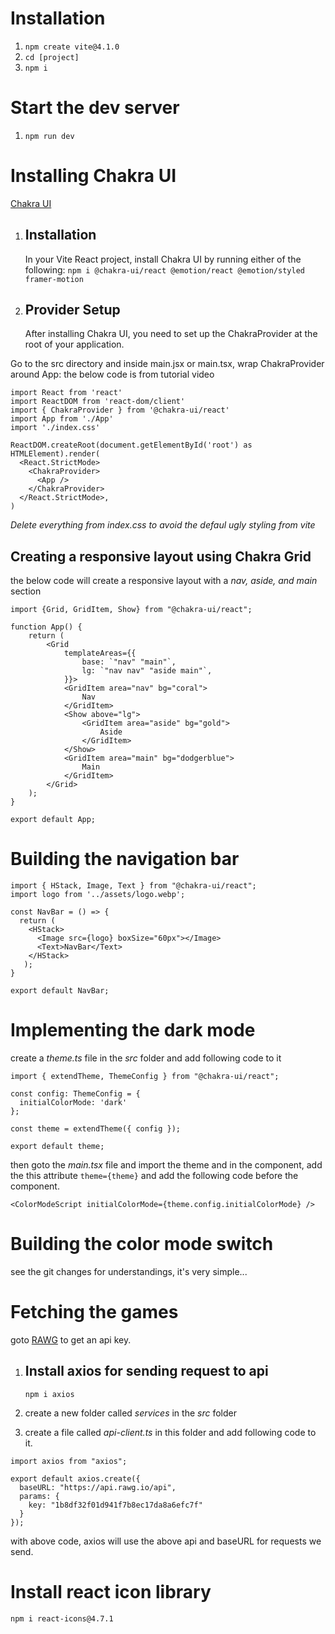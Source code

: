 # Installation

1. `npm create vite@4.1.0`
2. `cd [project]`
3. `npm i`

# Start the dev server

1. `npm run dev`

# Installing Chakra UI

[Chakra UI](https://chakra-ui.com/getting-started/vite-guide)

1. ## Installation

   In your Vite React project, install Chakra UI by running either of the following: `npm i @chakra-ui/react @emotion/react @emotion/styled framer-motion`

2. ## Provider Setup
   After installing Chakra UI, you need to set up the ChakraProvider at the root of your application.

Go to the src directory and inside main.jsx or main.tsx, wrap ChakraProvider around App: the below code is from tutorial video

```
import React from 'react'
import ReactDOM from 'react-dom/client'
import { ChakraProvider } from '@chakra-ui/react'
import App from './App'
import './index.css'

ReactDOM.createRoot(document.getElementById('root') as HTMLElement).render(
  <React.StrictMode>
    <ChakraProvider>
      <App />
    </ChakraProvider>
  </React.StrictMode>,
)
```

_Delete everything from index.css to avoid the defaul ugly styling from vite_

## Creating a responsive layout using Chakra Grid

the below code will create a responsive layout with a _nav, aside, and main_ section

```
import {Grid, GridItem, Show} from "@chakra-ui/react";

function App() {
	return (
		<Grid
			templateAreas={{
				base: `"nav" "main"`,
				lg: `"nav nav" "aside main"`,
			}}>
			<GridItem area="nav" bg="coral">
				Nav
			</GridItem>
			<Show above="lg">
				<GridItem area="aside" bg="gold">
					Aside
				</GridItem>
			</Show>
			<GridItem area="main" bg="dodgerblue">
				Main
			</GridItem>
		</Grid>
	);
}

export default App;
```

# Building the navigation bar

```
import { HStack, Image, Text } from "@chakra-ui/react";
import logo from '../assets/logo.webp';

const NavBar = () => {
  return (
    <HStack>
      <Image src={logo} boxSize="60px"></Image>
      <Text>NavBar</Text>
    </HStack>
   );
}

export default NavBar;
```

# Implementing the dark mode

create a _theme.ts_ file in the _src_ folder and add following code to it

```
import { extendTheme, ThemeConfig } from "@chakra-ui/react";

const config: ThemeConfig = {
  initialColorMode: 'dark'
};

const theme = extendTheme({ config });

export default theme;
```

then goto the _main.tsx_ file and import the theme and in the <ChakraProvider> component, add the this attribute `theme={theme}` and add the following code before the <App /> component.

`<ColorModeScript initialColorMode={theme.config.initialColorMode} />`

# Building the color mode switch

see the git changes for understandings, it's very simple...

# Fetching the games

goto [RAWG](rawg.io) to get an api key.

1. ## Install axios for sending request to api

   `npm i axios`

2. create a new folder called _services_ in the _src_ folder
3. create a file called _api-client.ts_ in this folder and add following code to it.

```
import axios from "axios";

export default axios.create({
  baseURL: "https://api.rawg.io/api",
  params: {
    key: "1b8df32f01d941f7b8ec17da8a6efc7f"
  }
});
```

with above code, axios will use the above api and baseURL for requests we send.

# Install react icon library

`npm i react-icons@4.7.1`
